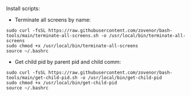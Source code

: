 Install scripts:

- Terminate all screens by name:
```shell
sudo curl -fsSL https://raw.githubusercontent.com/zovenor/bash-tools/main/terminate-all-screens.sh -o /usr/local/bin/terminate-all-screens
sudo chmod +x /usr/local/bin/terminate-all-screens
source ~/.bashrc
```

- Get child pid by parent pid and child comm:
```shell
sudo curl -fsSL https://raw.githubusercontent.com/zovenor/bash-tools/main/get-child-pid.sh -o /usr/local/bin/get-child-pid
sudo chmod +x /usr/local/bin/get-child-pid
source ~/.bashrc
```
